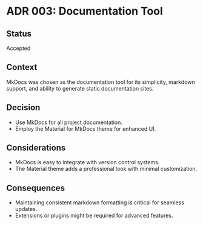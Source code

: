 # ADR 003: Documentation Tool

## Status
Accepted

## Context
MkDocs was chosen as the documentation tool for its simplicity, markdown support, and ability to generate static documentation sites.

## Decision
- Use MkDocs for all project documentation.
- Employ the Material for MkDocs theme for enhanced UI.

## Considerations
- MkDocs is easy to integrate with version control systems.
- The Material theme adds a professional look with minimal customization.

## Consequences
- Maintaining consistent markdown formatting is critical for seamless updates.
- Extensions or plugins might be required for advanced features.
